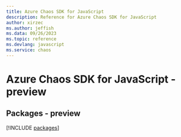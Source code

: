 ```yaml
---
title: Azure Chaos SDK for JavaScript
description: Reference for Azure Chaos SDK for JavaScript
author: xirzec
ms.author: jeffish
ms.data: 09/26/2023
ms.topic: reference
ms.devlang: javascript
ms.service: chaos
---
```

# Azure Chaos SDK for JavaScript - preview
## Packages - preview
[!INCLUDE [packages](chaos-index.md)]